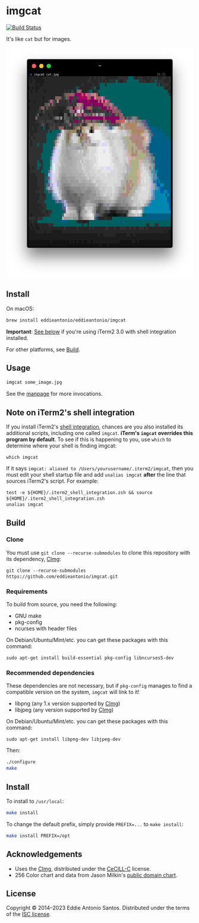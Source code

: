 imgcat
======

[![Build Status](https://github.com/eddieantonio/imgcat/workflows/Build%20and%20test%20imgcat/badge.svg\?branch\=master)](https://github.com/eddieantonio/imgcat/actions)

It's like `cat` but for images.

<p align="center">
  <img src="https://github.com/eddieantonio/i/raw/master/imgcat.png" alt="running `imgcat cat.jpg`" width=506 height=620>
</p>


Install
-------

On macOS:

```sh
brew install eddieantonio/eddieantonio/imgcat
```

**Important**: [See below](#note-on-iterm2s-shell-integration) if
you're using iTerm2 3.0 with shell integration installed.

For other platforms, see [Build](#build).


Usage
-----

```sh
imgcat some_image.jpg
```

See the [manpage](./docs/imgcat.1.md) for more invocations.

Note on iTerm2's shell integration
----------------------------------

If you install iTerm2's [shell integration], chances are you also
installed its additional scripts, including one called `imgcat`.
**iTerm's `imgcat` overrides this program by default**. To see if this
is happening to you, use `which` to determine where your shell is
finding imgcat:

    which imgcat

If it says `imgcat: aliased to /Users/yourusername/.iterm2/imgcat`, then
you must edit your shell startup file and add `unalias imgcat` **after**
the line that sources iTerm2's script. For example:

    test -e ${HOME}/.iterm2_shell_integration.zsh && source ${HOME}/.iterm2_shell_integration.zsh
    unalias imgcat

[shell integration]: https://www.iterm2.com/documentation-shell-integration.html

Build
-----

### Clone

You must use `git clone --recurse-submodules` to clone this repository with its dependency, [CImg]:

    git clone --recurse-submodules https://github.com/eddieantonio/imgcat.git


### Requirements

To build from source, you need the following:

 - GNU make
 - pkg-config
 - ncurses with header files

On Debian/Ubuntu/Mint/etc. you can get these packages with this
command:

    sudo apt-get install build-essential pkg-config libncurses5-dev

### Recommended dependencies

These dependencies are not necessary, but if `pkg-config` manages to
find a compatible version on the system, `imgcat` will link to it!

 - libpng (any 1.x version supported by [CImg])
 - libjpeg (any version supported by [CImg])

On Debian/Ubuntu/Mint/etc. you can get these packages with this
command:

    sudo apt-get install libpng-dev libjpeg-dev

Then:

```sh
./configure
make
```

Install
-------

To install to `/usr/local`:

```sh
make install
```

To change the default prefix, simply provide `PREFIX=...`
to `make install`:

```sh
make install PREFIX=/opt
```

Acknowledgements
----------------

 - Uses the [CImg], distributed under the [CeCILL-C] license.
 - 256 Color chart and data from Jason Milkin's [public domain chart][256svg].

[CImg]: https://github.com/dtschump/CImg
[CeCILL-C]: http://www.cecill.info/licences/Licence_CeCILL-C_V1-en.txt
[256svg]: https://gist.github.com/jasonm23/2868981

License
-------

Copyright © 2014–2023 Eddie Antonio Santos.
Distributed under the terms of the [ISC license](./LICENSE).
